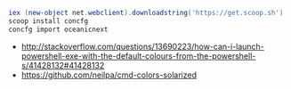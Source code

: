 ```powershell
iex (new-object net.webclient).downloadstring('https://get.scoop.sh')
scoop install concfg
concfg import oceanicnext
```

- http://stackoverflow.com/questions/13690223/how-can-i-launch-powershell-exe-with-the-default-colours-from-the-powershell-s/41428132#41428132
- https://github.com/neilpa/cmd-colors-solarized
